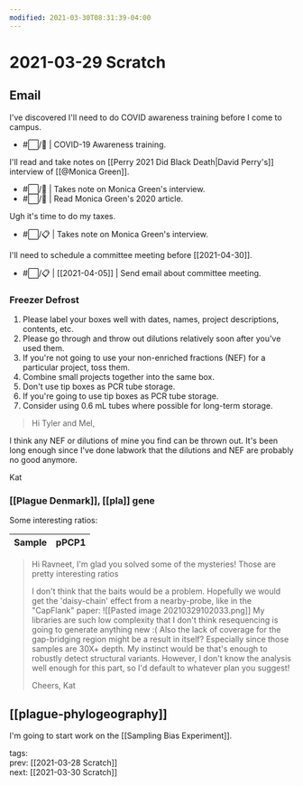 ```yaml
---
modified: 2021-03-30T08:31:39-04:00
---
```


# 2021-03-29 Scratch

## Email

I've discovered I'll need to do COVID awareness training before I come to campus.

- #:white_large_square:/:steam_locomotive: | COVID-19 Awareness training.

I'll read and take notes on [[Perry 2021 Did Black Death|David Perry's]] interview of [[@Monica Green]].

- #:white_large_square:/:steam_locomotive: | Takes note on Monica Green's interview.
- #:white_large_square:/:steam_locomotive: | Read Monica Green's 2020 article.

Ugh it's time to do my taxes.
- #:white_large_square:/:clipboard: | Takes note on Monica Green's interview.

I'll need to schedule a committee meeting before [[2021-04-30]].

- #:white_large_square:/:clipboard: | [[2021-04-05]] | Send email about committee meeting.

### Freezer Defrost

1. Please label your boxes well with dates, names, project descriptions, contents, etc.
3. Please go through and throw out dilutions relatively soon after you've used them.
4. If you're not going to use your non-enriched fractions (NEF) for a particular project, toss them.
5. Combine small projects together into the same box.
6. Don't use tip boxes as PCR tube storage.
7. If you're going to use tip boxes as PCR tube storage.
8. Consider using 0.6 mL tubes where possible for long-term storage.

>Hi Tyler and Mel,

I think any NEF or dilutions of mine you find can be thrown out. It's been long enough since I've done labwork that the dilutions and NEF are probably no good anymore.

Kat

### [[Plague Denmark]], [[pla]] gene

Some interesting ratios:

| Sample | pPCP1 | 
| ------ | ----- |

>Hi Ravneet,
>I'm glad you solved some of the mysteries! Those are pretty interesting ratios
>
> I don't think that the baits would be a problem. Hopefully we would get the 'daisy-chain' effect from a nearby-probe, like in the "CapFlank" paper:
> ![[Pasted image 20210329102033.png]]
> My libraries are such low complexity that I don't think resequencing is going to generate anything new :( Also the lack of coverage for the gap-bridging region might be a result in itself? Especially since those samples are 30X+ depth. My instinct would be that's enough to robustly detect structural variants. However, I don't know the analysis well enough for this part, so I'd default to whatever plan you suggest!
>
> Cheers,
> Kat

## [[plague-phylogeography]]

I'm going to start work on the [[Sampling Bias Experiment]].

tags:  
prev: [[2021-03-28 Scratch]]  
next: [[2021-03-30 Scratch]]